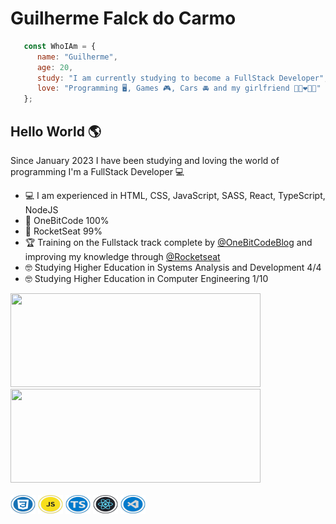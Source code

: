 # Guilherme Falck do Carmo

```jsx
   const WhoIAm = {
      name: "Guilherme",
      age: 20,
      study: "I am currently studying to become a FullStack Developer",
      love: "Programming 🖥️, Games 🎮, Cars 🚘 and my girlfriend 👩🏼‍❤️‍👨🏻"
   };
```

## Hello World 🌎

Since January 2023 I have been studying and loving the world of programming
I'm a FullStack Developer 💻

- 💻 I am experienced in HTML, CSS, JavaScript, SASS, React, TypeScript, NodeJS
- 📱 OneBitCode 100%
- 🚀 RocketSeat 99%
- 🏆 <a href="https://www.onebitcode.com/"></a> Training on the Fullstack track complete by <a href="https://github.com/OneBitCode">@OneBitCodeBlog</a> and improving my knowledge through <a href="https://github.com/Rocketseat">@Rocketseat</a>
- 🤓 Studying Higher Education in Systems Analysis and Development 4/4
- 🤓 Studying Higher Education in Computer Engineering 1/10
<div>
  <img width="400px" height="150px" src="https://github-readme-stats.vercel.app/api?username=guilhermefalck&show_icons=true&theme=onedark"/>
  <img width="400px" height="150px" src="https://github-readme-stats.vercel.app/api/top-langs/?username=guilhermefalck&layout=compact&theme=onedark"/>
</div>
<div style="display: inline_block"><br>
  <img align="center" alt="Gui-CSS" height="30" width="40" src="https://github.com/Pedro-Murilo/icons-for-readme/blob/main/.github/css-icon.svg" alt="CSS Icon" />
  <img align="center" alt="Gui-JavaScript" height="30" width="40" src="https://github.com/Pedro-Murilo/icons-for-readme/blob/main/.github/js-icon.svg" alt="Javascript Icon" />
  <img align="center" alt="Gui-Typescript" height="30" width="40" src="https://github.com/Pedro-Murilo/icons-for-readme/blob/main/.github/typescript-icon.svg" alt="Typescript Icon" /> 
  <img align="center" alt="Gui-React" height="30" width="40" src="https://github.com/Pedro-Murilo/icons-for-readme/blob/main/.github/react-icon.svg" alt="ReactJS Icon" />
  <img align="center" alt="Gui-VSCode" height="30" width="40" src="https://github.com/Pedro-Murilo/icons-for-readme/blob/main/.github/vscode-icon.svg" alt="VSCode Icon" />
</div>

